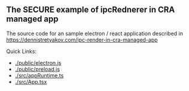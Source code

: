 ## The SECURE example of ipcRednerer in CRA managed app

The source code for an sample electron / react application described in https://dennistretyakov.com/ipc-render-in-cra-managed-app

Quick Links:

- [./public/electron.js](./public/electron.js)
- [./public/preload.js](./public/preload.js)
- [./src/appRuntime.ts](./src/appRuntime.ts)
- [./src/App.tsx](./src/App.tsx)
